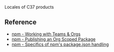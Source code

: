 Locales of C37 products


## Reference
- [npm - Working with Teams & Orgs](https://docs.npmjs.com/misc/orgs)
- [npm - Publishing an Org Scoped Package](https://www.npmjs.com/docs/orgs/publishing-an-org-scoped-package.html)
- [npm - Specifics of npm's package.json handling](https://docs.npmjs.com/files/package.json)